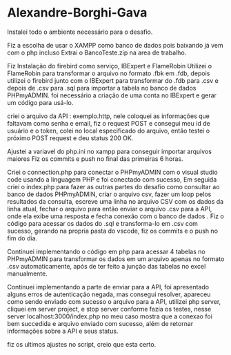 # Alexandre-Borghi-Gava

Instalei todo o ambiente necessário para o desafio. 

Fiz a escolha de usar o XAMPP como banco de dados pois baixando já vem com o php incluso
Extrai o BancoTeste.zip na area de trabalho.

Fiz Instalação do firebird como serviço, IBExpert e FlameRobin
Utilizei o FlameRobin para transformar o arquivo no formato .fbk em .fdb, depois utilizei o firebird junto com o IBExpert para transformar do .fdb para .csv e depois de .csv para .sql para importar a tabela no banco de dados PHPmyADMIN. 
foi necessário a criação de uma conta no IBExpert e gerar um código para usá-lo.

criei o arquivo da API : exemplo.http, nele coloquei as informações que faltavam como senha e email, fiz o request POST e consegui meu id de usuário e o token, colei no local especificado do arquivo, então testei o próximo POST request e deu status 200 OK.  

Ajustei a variavel do php.ini no xampp para conseguir importar arquivos maiores
Fiz os commits e push no final das primeiras 6 horas.

Criei o connection.php para conectar o PHPmyADMIN com o visual studio code usando a linguagem PHP e foi conectado com sucesso, Em seguida criei o index.php para fazer as outras partes do desafio como consultar ao banco de dados PHPmyADMIN, criar o arquivo csv, fazer um loop pelos resultados da consulta, escreve uma linha no arquivo CSV com os dados da linha atual, fechar o arquivo para então enviar o arquivo .csv para a API, onde ela exibe uma resposta e fecha conexão com o banco de dados . Fiz o código para acessar os dados do .sql e transforma-lo em .csv com sucesso, gerando na propria pasta do vscode, fiz os commits e o push no fim do dia.

Continuei implementando o código em php para acessar 4 tabelas no PHPmyADMIN para transformar os dados em um arquivo apenas no formato .csv automaticamente, após de ter feito a junção das tabelas no excel manualmente.

Continuei implementando a parte de enviar para a API, foi apresentado alguns erros de autenticação negada, mas consegui resolver, apareceu como sendo enviado com sucesso o arquivo para a API, utilizei php server, cliquei em server project, e stop server conforme fazia os testes, nesse server localhost:3000/index.php no meu caso mostra que a conexao foi bem succedida e arquivo enviado com sucesso, além de retornar informações sobre a API e seus status.

fiz os ultimos ajustes no script, creio que esta certo.





